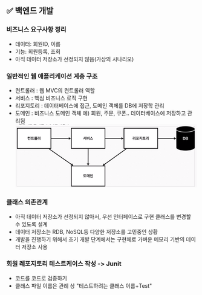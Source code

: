## ✅ 백엔드 개발

### 비즈니스 요구사항 정리
- 데이터: 회원ID, 이름
- 기능: 회원등록, 조회
- 아직 데이터 저장소가 선정되지 않음(가상의 시나리오)  


### 일반적인 웹 애플리케이션 계층 구조
- 컨트롤러 : 웹 MVC의 컨트롤러 역할
- 서비스 : 핵심 비즈니스 로직 구현
- 리포지토리 : 데이터베이스에 접근, 도메인 객체를 DB에 저장학 관리
- 도메인 : 비즈니스 도메인 객체 예) 회원, 주문, 쿠폰.. 데이터베이스에 저장하고 관리됨
![img_1.png](img_1.png)  



### 클래스 의존관계
- 아직 데이터 저장소가 선정되지 않아서, 우선 인터페이스로 구현 클래스를 변경할 수 있도록 설계
- 데이터 저장소는 RDB, NoSQL등 다양한 저장소를 고민중인 상황
- 개발을 진행하기 위해서 초기 개발 단계에서는 구현체로 가벼운 메모리 기반의 데이터 저장소 사용

### 회원 레포지토리 테스트케이스 작성 -> Junit
- 코드를 코드로 검증하기
- 클래스 파일 이름은 관례 상 "테스트하려는 클래스 이름+Test"